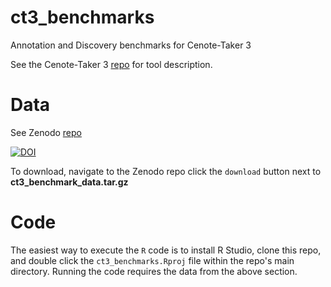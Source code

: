 # ct3_benchmarks
 Annotation and Discovery benchmarks for Cenote-Taker 3

See the Cenote-Taker 3 [repo](https://github.com/mtisza1/Cenote-Taker3) for tool description.


# Data

See Zenodo [repo](https://zenodo.org/records/16807783)

[![DOI](https://zenodo.org/badge/DOI/10.5281/zenodo.16807783.svg)](https://doi.org/10.5281/zenodo.16807783)


To download, navigate to the Zenodo repo click the `download` button next to **ct3_benchmark_data.tar.gz**

# Code

The easiest way to execute the `R` code is to install R Studio, clone this repo, and double click the `ct3_benchmarks.Rproj` file within the repo's main directory. Running the code requires the data from the above section.

